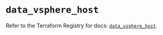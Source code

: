 # `data_vsphere_host`

Refer to the Terraform Registry for docs: [`data_vsphere_host`](https://registry.terraform.io/providers/vmware/vsphere/2.14.1/docs/data-sources/host).
